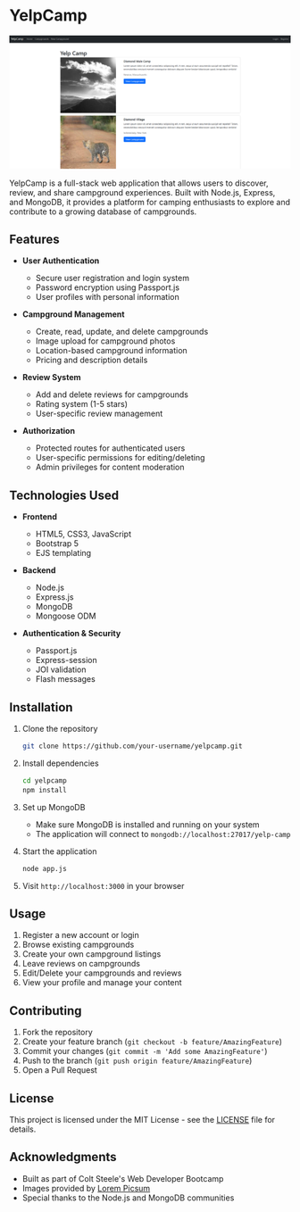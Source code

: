 # YelpCamp

![YelpCamp Preview](./image.png)

YelpCamp is a full-stack web application that allows users to discover, review, and share campground experiences. Built with Node.js, Express, and MongoDB, it provides a platform for camping enthusiasts to explore and contribute to a growing database of campgrounds.

## Features

- **User Authentication**
  - Secure user registration and login system
  - Password encryption using Passport.js
  - User profiles with personal information

- **Campground Management**
  - Create, read, update, and delete campgrounds
  - Image upload for campground photos
  - Location-based campground information
  - Pricing and description details

- **Review System**
  - Add and delete reviews for campgrounds
  - Rating system (1-5 stars)
  - User-specific review management

- **Authorization**
  - Protected routes for authenticated users
  - User-specific permissions for editing/deleting
  - Admin privileges for content moderation

## Technologies Used

- **Frontend**
  - HTML5, CSS3, JavaScript
  - Bootstrap 5
  - EJS templating

- **Backend**
  - Node.js
  - Express.js
  - MongoDB
  - Mongoose ODM

- **Authentication & Security**
  - Passport.js
  - Express-session
  - JOI validation
  - Flash messages

## Installation

1. Clone the repository
   ```bash
   git clone https://github.com/your-username/yelpcamp.git
   ```

2. Install dependencies
   ```bash
   cd yelpcamp
   npm install
   ```

3. Set up MongoDB
   - Make sure MongoDB is installed and running on your system
   - The application will connect to `mongodb://localhost:27017/yelp-camp`

4. Start the application
   ```bash
   node app.js
   ```

5. Visit `http://localhost:3000` in your browser

## Usage

1. Register a new account or login
2. Browse existing campgrounds
3. Create your own campground listings
4. Leave reviews on campgrounds
5. Edit/Delete your campgrounds and reviews
6. View your profile and manage your content

## Contributing

1. Fork the repository
2. Create your feature branch (`git checkout -b feature/AmazingFeature`)
3. Commit your changes (`git commit -m 'Add some AmazingFeature'`)
4. Push to the branch (`git push origin feature/AmazingFeature`)
5. Open a Pull Request

## License

This project is licensed under the MIT License - see the [LICENSE](LICENSE) file for details.

## Acknowledgments

- Built as part of Colt Steele's Web Developer Bootcamp
- Images provided by [Lorem Picsum](https://picsum.photos/)
- Special thanks to the Node.js and MongoDB communities 